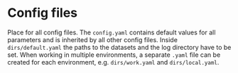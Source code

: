 # Config files

Place for all config files. The `config.yaml` contains default values for all parameters and is inherited by all other config files.
Inside `dirs/default.yaml` the paths to the datasets and the log directory have to be set. When working in multiple environments,
a separate `.yaml` file can be created for each environment, e.g. `dirs/work.yaml` and `dirs/local.yaml`.
